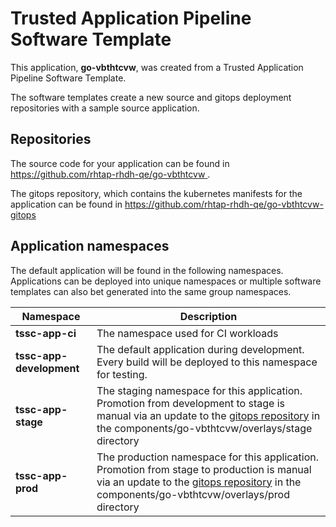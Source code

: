 # Trusted Application Pipeline Software Template

This application, **go-vbthtcvw**, was created from a Trusted Application Pipeline Software Template.

The software templates create a new source and gitops deployment repositories with a sample source application. 

## Repositories

The source code for your application can be found in [https://github.com/rhtap-rhdh-qe/go-vbthtcvw ](https://github.com/rhtap-rhdh-qe/go-vbthtcvw ).
 
The gitops repository, which contains the kubernetes manifests for the application can be found in 
[https://github.com/rhtap-rhdh-qe/go-vbthtcvw-gitops ](https://github.com/rhtap-rhdh-qe/go-vbthtcvw-gitops ) 

## Application namespaces 

The default application will be found in the following namespaces. Applications can be deployed into unique namespaces or multiple software templates can also bet generated into the same group namespaces.  

|  Namespace   |  Description   |  
| -------- | -------- |
| **tssc-app-ci** | The namespace used for CI workloads |
| **tssc-app-development** | The default application during development. Every build will be deployed to this namespace for testing. |
| **tssc-app-stage** | The staging namespace for this application. Promotion from development to stage is manual via an update to the [gitops repository](https://github.com/rhtap-rhdh-qe/go-vbthtcvw-gitops ) in the components/go-vbthtcvw/overlays/stage directory |
| **tssc-app-prod** | The production namespace for this application. Promotion from stage to production is manual via an update to the [gitops repository](https://github.com/rhtap-rhdh-qe/go-vbthtcvw-gitops ) in the components/go-vbthtcvw/overlays/prod directory |